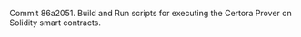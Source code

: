 Commit 86a2051.                    Build and Run scripts for executing the Certora Prover on Solidity smart contracts.